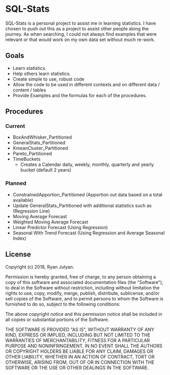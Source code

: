 # SQL-Stats
SQL-Stats is a personal project to assist me in learning statistics. I have chosen to push out this as a project to assist other people along the journey. As when searching, I could not always find examples that were relevant or that would work on my own data set without much re-work.

## Goals
* Learn statistics.
* Help others learn statistics.
* Create simple to use, robust code
* Allow the code to be used in different contexts and on different data / content / tables
* Provide Examples and the formulas for each of the procedures.

## Procedures
### Current
* BoxAndWhisker_Partitioned
* GeneralStats_Partitioned
* KmeanCluster_Partitioned
* Pareto_Partitioned
* TimeBuckets
    * Creates a Calendar daily, weekly, monthly, quarterly and yearly bucket (default 2 years)

### Planned
* ConstrainedApportion_Partitioned (Apportion out data based on a total available) 
* Update GeneralStats_Partitioned with additional statistics such as (Regression Line)
* Moving Average Forecast
* Weighted Moving Average Forecast
* Linear Predictor Forecast (Using Regression) 
* Seasonal With Trend Forecast (Using Regression and Average Seasonal Index) 

## License
Copyright (c) 2018, Ryan Julyan.

Permission is hereby granted, free of charge, to any person obtaining a copy of this software and associated documentation files (the "Software"), to deal in the Software without restriction, including without limitation the rights to use, copy, modify, merge, publish, distribute, sublicense, and/or sell copies of the Software, and to permit persons to whom the Software is furnished to do so, subject to the following conditions:

The above copyright notice and this permission notice shall be included in all copies or substantial portions of the Software.

THE SOFTWARE IS PROVIDED "AS IS", WITHOUT WARRANTY OF ANY KIND, EXPRESS OR IMPLIED, INCLUDING BUT NOT LIMITED TO THE WARRANTIES OF MERCHANTABILITY, FITNESS FOR A PARTICULAR PURPOSE AND NONINFRINGEMENT. IN NO EVENT SHALL THE AUTHORS OR COPYRIGHT HOLDERS BE LIABLE FOR ANY CLAIM, DAMAGES OR OTHER LIABILITY, WHETHER IN AN ACTION OF CONTRACT, TORT OR OTHERWISE, ARISING FROM, OUT OF OR IN CONNECTION WITH THE SOFTWARE OR THE USE OR OTHER DEALINGS IN THE SOFTWARE.